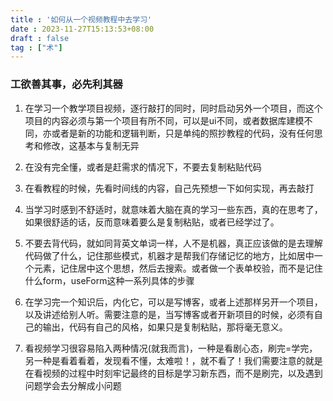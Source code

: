 ```yaml
---
title : '如何从一个视频教程中去学习'
date : 2023-11-27T15:13:53+08:00
draft : false
tag : ["术"]
---
```

### 工欲善其事，必先利其器

1. 在学习一个教学项目视频，逐行敲打的同时，同时启动另外一个项目，而这个项目的内容必须与第一个项目有所不同，可以是ui不同，或者数据库建模不同，亦或者是新的功能和逻辑判断，只是单纯的照抄教程的代码，没有任何思考和修改，这基本与复制无异

2. 在没有完全懂，或者是赶需求的情况下，不要去复制粘贴代码
3. 在看教程的时候，先看时间线的内容，自己先预想一下如何实现，再去敲打
4. 当学习时感到不舒适时，就意味着大脑在真的学习一些东西，真的在思考了，如果很舒适的话，反而意味着要么是复制粘贴，或者已经学过了。
5. 不要去背代码，就如同背英文单词一样，人不是机器，真正应该做的是去理解代码做了什么，记住那些模式，机器才是帮我们存储记忆的地方，比如居中一个元素，记住居中这个思想，然后去搜索。或者做一个表单校验，而不是记住什么form，useForm这种一系列具体的步骤
6. 在学习完一个知识后，内化它，可以是写博客，或者上述那样另开一个项目，以及讲述给别人听。需要注意的是，当写博客或者开新项目的时候，必须有自己的输出，代码有自己的风格，如果只是复制粘贴，那将毫无意义。
7. 看视频学习很容易陷入两种情况(就我而言)，一种是看剧心态，刷完=学完，另一种是看着看着，发现看不懂，太难啦！，就不看了！我们需要注意的就是在看视频的过程中时刻牢记最终的目标是学习新东西，而不是刷完，以及遇到问题学会去分解成小问题

